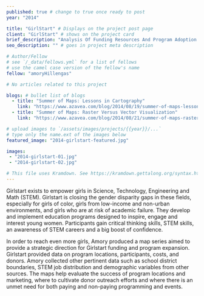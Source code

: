 ```yaml
---
published: true # change to true once ready to post
year: "2014"

title: "GirlStart" # Displays on the project post page
client: "GirlStart" # shows on the project card
brief_description: "Analysis Of Funding Resources And Program Adoption Of Girlstart In Central Texas" # shows on the project card
seo_description: "" # goes in project meta description

# Author/Fellow
# see `/_data/fellows.yml` for a list of fellows
# use the camel case version of the fellow's name
fellow: "amoryHillengas"

# No articles related to this project

blogs: # bullet list of blogs
  - title: "Summer of Maps: Lessons in Cartography"
    link: "https://www.azavea.com/blog/2014/08/19/summer-of-maps-lessons-in-cartography/"
  - title: "Summer of Maps: Raster Versus Vector Visualization"
    link: "https://www.azavea.com/blog/2014/08/21/summer-of-maps-raster-versus-vector-visualization/"

# upload images to `/assets/images/projects/{{year}}/...`
# type only the name.ext of the images below
featured_image: "2014-girlstart-featured.jpg"

images:
 - "2014-girlstart-01.jpg"
 - "2014-girlstart-02.jpg"

# This file uses Kramdown. See https://kramdown.gettalong.org/syntax.html for syntax
---
```

Girlstart exists to empower girls in Science, Technology, Engineering and Math (STEM). Girlstart is closing the gender disparity gaps in these fields, especially for girls of color, girls from low-income and non-urban environments, and girls who are at risk of academic failure. They develop and implement education programs designed to inspire, engage and interest young women. Participants gain critical thinking skills, STEM skills, an awareness of STEM careers and a big boost of confidence.

In order to reach even more girls, Amory produced a map series aimed to provide a strategic direction for Girlstart funding and program expansion. Girlstart provided data on program locations, participants, costs, and donors. Amory collected other pertinent data such as school district boundaries, STEM job distribution and demographic variables from other sources. The maps help evaluate the success of program locations and marketing, where to cultivate donor outreach efforts and where there is an unmet need for both paying and non-paying programming and events.
